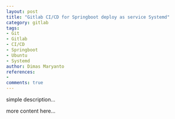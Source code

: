 ```yaml
---
layout: post
title: "Gitlab CI/CD for Springboot deploy as service Systemd"
category: gitlab
tags: 
- Git
- Gitlab
- CI/CD
- Springboot
- Ubuntu
- Systemd
author: Dimas Maryanto
references:
- 
comments: true
---
```



simple description...
<!--more-->

more content here...